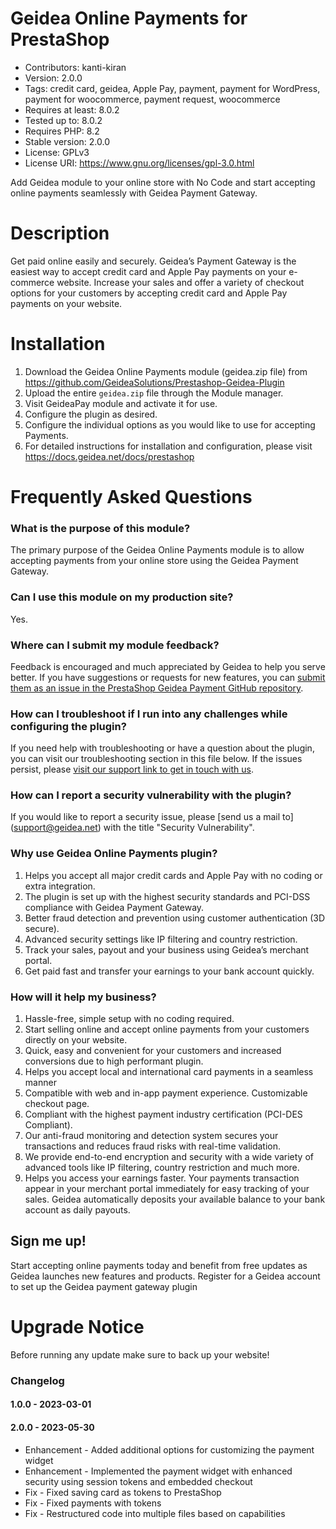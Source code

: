 # Geidea Online Payments for PrestaShop

* Contributors: kanti-kiran
* Version: 2.0.0
* Tags: credit card, geidea, Apple Pay, payment, payment for WordPress, payment for woocommerce, payment request, woocommerce
* Requires at least: 8.0.2
* Tested up to: 8.0.2
* Requires PHP: 8.2
* Stable version: 2.0.0
* License: GPLv3
* License URI: https://www.gnu.org/licenses/gpl-3.0.html

Add Geidea module to your online store with No Code and start accepting online payments seamlessly with Geidea Payment Gateway.

# Description 

Get paid online easily and securely. Geidea’s Payment Gateway is the easiest way to accept credit card and Apple Pay payments on your e-commerce website. Increase your sales and offer a variety of checkout options for your customers by accepting credit card and Apple Pay payments on your website.

# Installation 

1. Download the Geidea Online Payments module (geidea.zip file) from https://github.com/GeideaSolutions/Prestashop-Geidea-Plugin
2. Upload the entire `geidea.zip` file through the Module manager.
3. Visit GeideaPay module and activate it for use.
4. Configure the plugin as desired.
5. Configure the individual options as you would like to use for accepting Payments.
5. For detailed instructions for installation and configuration, please visit https://docs.geidea.net/docs/prestashop

# Frequently Asked Questions

### What is the purpose of this module?

The primary purpose of the Geidea Online Payments module is to allow accepting payments from your online store using the Geidea Payment Gateway.

### Can I use this module on my production site? 

Yes.

### Where can I submit my module feedback? 

Feedback is encouraged and much appreciated by Geidea to help you serve better. If you have suggestions or requests for new features, you can [submit them as an issue in the PrestaShop Geidea Payment GitHub repository](https://github.com/GeideaSolutions/Prestashop-Geidea-Plugin/issues/new).

### How can I troubleshoot if I run into any challenges while configuring the plugin? 

If you need help with troubleshooting or have a question about the plugin, you can visit our troubleshooting section in this file below. If the issues persist, please [visit our support link to get in touch with us](https://geidea.net/merchants/en/support/).

### How can I report a security vulnerability with the plugin? 

If you would like to report a security issue, please [send us a mail to] (support@geidea.net) with the title "Security Vulnerability".

### Why use Geidea Online Payments plugin? 

1. Helps you accept all major credit cards and Apple Pay with no coding or extra integration.
2. The plugin is set up with the highest security standards and PCI-DSS compliance with Geidea Payment Gateway.
3. Better fraud detection and prevention using customer authentication (3D secure).
4. Advanced security settings like IP filtering and country restriction.
5. Track your sales, payout and your business using Geidea’s merchant portal.
5. Get paid fast and transfer your earnings to your bank account quickly.

### How will it help my business? 

1. Hassle-free, simple setup with no coding required.
2. Start selling online and accept online payments from your customers directly on your website.
3. Quick, easy and convenient for your customers and increased conversions due to high performant plugin.
4. Helps you accept local and international card payments in a seamless manner
5. Compatible with web and in-app payment experience. Customizable checkout page.
6. Compliant with the highest payment industry certification (PCI-DES Compliant).
7. Our anti-fraud monitoring and detection system secures your transactions and reduces fraud risks with real-time validation.
8. We provide end-to-end encryption and security with a wide variety of advanced tools like IP filtering, country restriction and much more.
9. Helps you access your earnings faster. Your payments transaction appear in your merchant portal immediately for easy tracking of your sales. Geidea automatically deposits your available balance to your bank account as daily payouts.

## Sign me up! 
Start accepting online payments today and benefit from free updates as Geidea launches new features and products.
Register for a Geidea account to set up the Geidea payment gateway plugin


# Upgrade Notice
Before running any update make sure to back up your website!

### Changelog

#### 1.0.0 - 2023-03-01

#### 2.0.0 - 2023-05-30
* Enhancement - Added additional options for customizing the payment widget
* Enhancement - Implemented the payment widget with enhanced security using session tokens and embedded checkout
* Fix - Fixed saving card as tokens to PrestaShop
* Fix - Fixed payments with tokens
* Fix - Restructured code into multiple files based on capabilities
